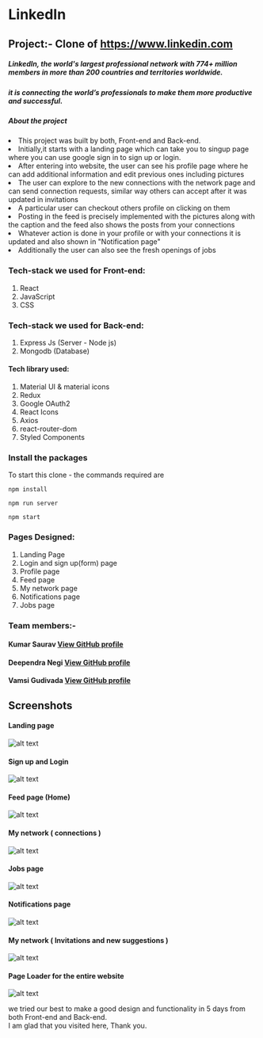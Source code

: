 # LinkedIn
## Project:- Clone of https://www.linkedin.com

##### LinkedIn, the world's largest professional network with 774+ million members in more than 200 countries and territories worldwide.

##### it is connecting the world’s professionals to make them more productive and successful.

##### About the project
<li>This project was built by both, Front-end and Back-end.</li>
<li>Initially,it starts with a landing page which can take you to singup page where you can use google sign in to sign up or login.</li>
<li>After entering into website, the user can see his profile page where he can add additional information and edit previous ones including pictures </li>
<li>The user can explore to the new connections with the network page and can send connection requests, similar way others can accept after it was updated in invitations </li>
<li>A particular user can checkout others profile on clicking on them</li>
<li>Posting in the feed is precisely implemented with the pictures along with the caption and the feed also shows the posts from your connections </li>
<li> Whatever action is done in your profile or with your connections it is updated and also shown in "Notification page"</li>
<li>Additionally the user can also see the fresh openings of jobs</li>

### Tech-stack we used for Front-end:
1. React 
2. JavaScript
3. CSS

### Tech-stack we used for Back-end:
1. Express Js (Server - Node js)
2. Mongodb (Database)

#### Tech library used:
1. Material UI & material icons
2. Redux
3. Google OAuth2
5. React Icons
6. Axios
7. react-router-dom
8. Styled Components

### Install the packages
To start this clone - the commands required are
```
npm install
```
```
npm run server
```
```
npm start
```

### Pages Designed:
1. Landing Page
2. Login and sign up(form) page
3. Profile page
4. Feed page
5. My network page
6. Notifications page
7. Jobs page

### Team members:-
#### Kumar Saurav [View GitHub profile](https://https://github.com/ks-1007)
#### Deependra Negi [View GitHub profile](https://github.com/Deependra-Negi)
#### Vamsi Gudivada [View GitHub profile](https://github.com/vamsinagendra2)

## Screenshots
#### Landing page

![alt text](https://github.com/ks-1007/LinkedIn-project/blob/vamsi/screenshots/1.png)

#### Sign up and Login

![alt text](https://github.com/ks-1007/LinkedIn-project/blob/vamsi/screenshots/2.png)

#### Feed page (Home)

![alt text](https://github.com/ks-1007/LinkedIn-project/blob/vamsi/screenshots/3.png)

#### My network ( connections )

![alt text](https://github.com/ks-1007/LinkedIn-project/blob/vamsi/screenshots/4.png)

#### Jobs page

![alt text](https://github.com/ks-1007/LinkedIn-project/blob/vamsi/screenshots/5.png)

#### Notifications page

![alt text](https://github.com/ks-1007/LinkedIn-project/blob/vamsi/screenshots/6.png)

#### My network ( Invitations and new suggestions )

![alt text](https://github.com/ks-1007/LinkedIn-project/blob/vamsi/screenshots/7.png)

#### Page Loader for the entire website

![alt text](https://github.com/ks-1007/LinkedIn-project/blob/vamsi/screenshots/8.png)


we tried our best to make a good design and functionality in 5 days from both Front-end and Back-end.<br/>
I am glad that you visited here, Thank you.
